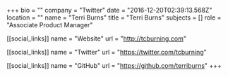 +++
bio = ""
company = "Twitter"
date = "2016-12-20T02:39:13.568Z"
location = ""
name = "Terri Burns"
title = "Terri Burns"
subjects = []
role = "Associate Product Manager"

[[social_links]]
  name = "Website"
  url = "http://tcburning.com"

[[social_links]]
  name = "Twitter"
  url = "https://twitter.com/tcburning"

[[social_links]]
  name = "GitHub"
  url = "https://github.com/terriburns"
+++
